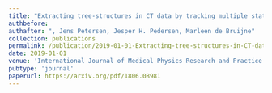 ```yaml
---
title: "Extracting tree-structures in CT data by tracking multiple statistically ranked hypotheses"
authbefore: 
authafter: ", Jens Petersen, Jesper H. Pedersen, Marleen de Bruijne"
collection: publications
permalink: /publication/2019-01-01-Extracting-tree-structures-in-CT-data-by-tracking-multiple-statistically-ranked-hypotheses
date: 2019-01-01
venue: 'International Journal of Medical Physics Research and Practice'
pubtype: 'journal'
paperurl: https://arxiv.org/pdf/1806.08981
---
```

